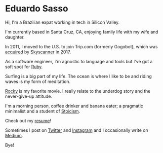 # Eduardo Sasso

Hi, I'm a Brazilian expat working in tech in Silicon Valley.

I'm currently based in Santa Cruz, CA, enjoying family life with my wife and daughter.

In 2011, I moved to the U.S. to join Trip.com (formerly Gogobot), which was [acquired](https://techcrunch.com/2017/11/01/ctrip-group-snaps-up-travel-search-startup-trip-com/) by [Skyscanner](https://www.skyscanner.net/) in 2017.

As a software engineer, I'm agnostic to language and tools but I've got a soft spot for [Ruby](https://www.ruby-lang.org/en/).

Surfing is a big part of my life. The ocean is where I like to be and riding waves is my form of meditation.

[Rocky](https://www.imdb.com/title/tt0075148/) is my favorite movie. I really relate to the underdog story and the never-give-up attitude.

I'm a morning person, coffee drinker and banana eater; a pragmatic minimalist and a student of [Stoicism](https://en.wikipedia.org/wiki/Stoicism).

Check out my [resume](/resume)!

Sometimes I post on [Twitter](https://twitter.com/eduardosasso) and [Instagram](https://www.instagram.com/eduardosasso/) and I occasionally write on [Medium](https://medium.com/@eduardosasso).

Bye!
